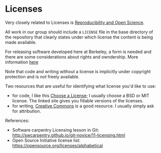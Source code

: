 # Licenses

Very closely related to Licenses is [Reproducibility and Open
Science](./README.md).

All work in our group should include a `LICENSE` file in the base directory of
the repository that clearly states under which license the content is being
made available.

For releasing software developed here at Berkeley, a form is needed and there are
some considerations about rights and owndership. More information [here](http://ipira.berkeley.edu/FAQs)

Note that code and writing without a license is implicitly under copyright
protection and is _not_ freely available.  

Two resources that are useful for identifying what license you'd like to use:
- for code, I like this [Choose a License](http://choosealicense.com/); I
  usually choose a BSD or MIT license. The linked site gives you fillable
  versions of the licenses. 
- for writing, [Creative Commons](https://creativecommons.org/choose/) is a 
  good resource. I usually simply ask for attribution.

References:
* Software carpentry Licensing lesson in Git:
 http://swcarpentry.github.io/git-novice/11-licensing.html
* Open Source Initiative license list: https://opensource.org/licenses/alphabetical
